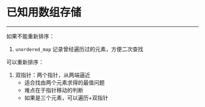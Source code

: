 # 已知用数组存储
---

如果不能重新排序：
1. `unordered_map` 记录曾经遍历过的元素，方便二次查找

可以重新排序：
1. 双指针：两个指针，从两端逼近
	- 适合找由两个元素求得的最值问题
	- 难点在于指针移动的判断
	- 如果是三个元素，可以遍历+双指针
 